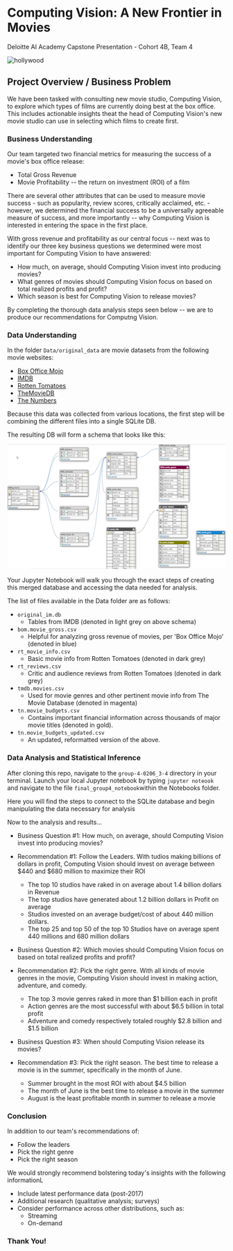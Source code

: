 # Computing Vision: A New Frontier in Movies
Deloitte AI Academy Capstone Presentation - Cohort 4B, Team 4

![hollywood](https://ca-times.brightspotcdn.com/dims4/default/f057258/2147483647/strip/true/crop/2048x1232+0+0/resize/1200x722!/quality/80/?url=https%3A%2F%2Fcalifornia-times-brightspot.s3.amazonaws.com%2F89%2Fa0%2Fe58e0b431e8ba9ea8444dee8cac8%2Fla-ed-hollywood-sign-wiped-off-the-map-2014112-001)

## Project Overview / Business Problem

We have been tasked with consulting new movie studio, Computing Vision, to explore which types of films are currently doing best at the box office. This includes actionable insights theat the head of Computing Vision's new movie studio can use in selecting which films to create first.

### Business Understanding

Our team targeted two financial metrics for measuring the success of a movie's box office release:
* Total Gross Revenue
* Movie Profitability -- the return on investment (ROI) of a film

There are several other attributes that can be used to measure movie success - such as popularity, review scores, critically acclaimed, etc. - however, we determined the financial success to be a universally agreeable measure of success, and more importantly -- why Computing Vision is interested in entering the space in the first place.

With gross revenue and profitability as our central focus -- next was to identify our three key business questions we determined were most important for Computing Vision to have answered:

* How much, on average, should Computing Vision invest into producing movies?
* What genres of movies should Computing Vision focus on based on total realized profits and profit?
* Which season is best for Computing Vision to release movies?

By completing the thorough data analysis steps seen below -- we are to produce our recommendations for Computng Vision.

### Data Understanding

In the folder `Data/original_data` are movie datasets from the following movie websites:

* [Box Office Mojo](https://www.boxofficemojo.com/)
* [IMDB](https://www.imdb.com/)
* [Rotten Tomatoes](https://www.rottentomatoes.com/)
* [TheMovieDB](https://www.themoviedb.org/)
* [The Numbers](https://www.the-numbers.com/)

Because this data was collected from various locations, the first step will be combining the different files into a single SQLite DB.

The resulting DB will form a schema that looks like this:

![movie_data_db_schema](/Images/DB_schema.jpg)

Your Jupyter Notebook will walk you through the exact steps of creating this merged database and accessing the data needed for analysis.

The list of files available in the Data folder are as follows:

* `original_im.db`
  * Tables from IMDB (denoted in light grey on above schema)
* `bom.movie_gross.csv`
  * Helpful for analyzing gross revenue of movies, per 'Box Office Mojo' (denoted in blue)
* `rt_movie_info.csv`
  * Basic movie info from Rotten Tomatoes  (denoted in dark grey)
* `rt_reviews.csv`
  * Critic and audience reviews from Rotten Tomatoes (denoted in dark grey)
* `tmdb.movies.csv`
  * Used for movie genres and other pertinent movie info from The Movie Database (denoted in magenta)
* `tn.movie_budgets.csv`
  * Contains important financial information across thousands of major movie titles (denoted in gold). 
* `tn.movie_budgets_updated.csv` 
  * An updated, reformatted version of the above.


### Data Analysis and Statistical Inference
After cloning this repo, navigate to the `group-4-0206_3-4` directory in your terminal. Launch your local Jupyter notebook by typing `jupyter noteook` and navigate to the file `final_group4_notebook`within the Notebooks folder.

Here you will find the steps to connect to the SQLite database and begin manipulating the data necessary for analysis

Now to the analysis and results...

* Business Question #1: How much, on average, should Computing Vision invest into producing movies?

* Recommendation #1: Follow the Leaders. With tudios making billions of dollars in profit, Computing Vision should invest on average between $440 and $680 million to maximize their ROI
    * The top 10 studios have raked in on average about 1.4 billion dollars in Revenue
    * The top studios have generated about 1.2 billion dollars in Profit on average
    * Studios invested on an average budget/cost of about 440 million dollars. 
    * The top 25 and top 50 of the top 10 Studios have on average spent 440 millions and 680 million dollars


* Business Question #2: Which movies should Computing Vision focus on based on total realized profits and profit?

* Recommendation #2: Pick the right genre. With all kinds of movie genres in the movie, Computing Vision should invest in making action, adventure, and comedy.
    * The top 3 movie genres raked in more than $1 billion each in profit 
    * Action genres are the most successful with about $6.5 billion in total profit
    * Adventure and comedy respectively totaled roughly $2.8 billion and $1.5 billion


* Business Question #3: When should Computing Vision release its movies?
* Recommendation #3: Pick the right season. The best time to release a movie is in the summer, specifically in the month of June.
    * Summer brought in the most ROI with about $4.5 billion
    * The month of June is the best time to release a movie in the summer
    * August is the least profitable month in summer to release a movie


### Conclusion
In addition to our team's recommendations of:
  * Follow the leaders
  * Pick the right genre
  * Pick the right season

We would strongly recommend bolstering today's insights with the following informationL
  * Include latest performance data (post-2017)
  * Additional research (qualitative analysis; surveys)
  * Consider performance across other distributions, such as:
      * Streaming
      * On-demand

### Thank You!
